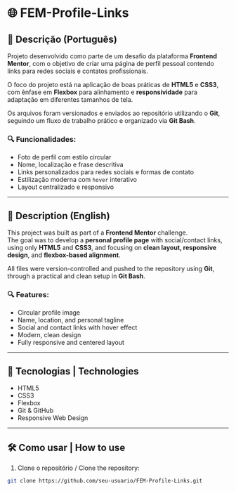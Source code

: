 # 🌐 FEM-Profile-Links

## 📌 Descrição (Português)

Projeto desenvolvido como parte de um desafio da plataforma **Frontend Mentor**, com o objetivo de criar uma página de perfil pessoal contendo links para redes sociais e contatos profissionais.

O foco do projeto está na aplicação de boas práticas de **HTML5** e **CSS3**, com ênfase em **Flexbox** para alinhamento e **responsividade** para adaptação em diferentes tamanhos de tela.

Os arquivos foram versionados e enviados ao repositório utilizando o **Git**, seguindo um fluxo de trabalho prático e organizado via **Git Bash**.

### 🔍 Funcionalidades:
- Foto de perfil com estilo circular
- Nome, localização e frase descritiva
- Links personalizados para redes sociais e formas de contato
- Estilização moderna com `hover` interativo
- Layout centralizado e responsivo

---

## 📌 Description (English)

This project was built as part of a **Frontend Mentor** challenge.  
The goal was to develop a **personal profile page** with social/contact links, using only **HTML5** and **CSS3**, and focusing on **clean layout, responsive design**, and **flexbox-based alignment**.

All files were version-controlled and pushed to the repository using **Git**, through a practical and clean setup in **Git Bash**.

### 🔍 Features:
- Circular profile image
- Name, location, and personal tagline
- Social and contact links with hover effect
- Modern, clean design
- Fully responsive and centered layout

---

## 🚀 Tecnologias | Technologies

- HTML5
- CSS3
- Flexbox
- Git & GitHub
- Responsive Web Design

---

## 🛠️ Como usar | How to use

1. Clone o repositório / Clone the repository:
```bash
git clone https://github.com/seu-usuario/FEM-Profile-Links.git

